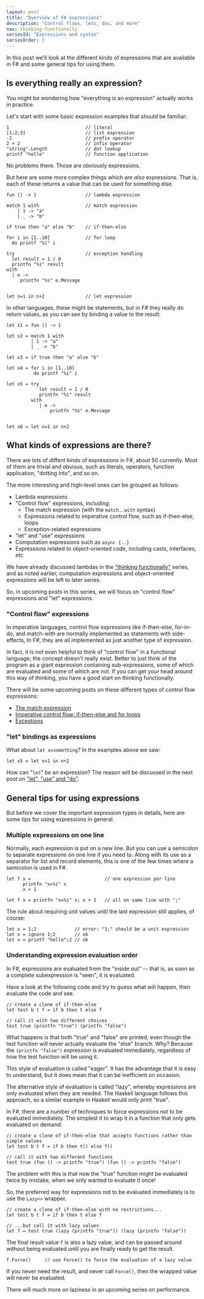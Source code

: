 ```yaml
---
layout: post
title: "Overview of F# expressions"
description: "Control flows, lets, dos, and more"
nav: thinking-functionally
seriesId: "Expressions and syntax"
seriesOrder: 3
---
```


In this post we'll look at the different kinds of expressions that are available in F# and some general tips for using them.

## Is everything really an expression?

You might be wondering how "everything is an expression" actually works in practice.

Let's start with some basic expression examples that should be familiar:

```
1                            // literal
[1;2;3]                      // list expression
-2                           // prefix operator	
2 + 2                        // infix operator	
"string".Length              // dot lookup
printf "hello"               // function application
```

No problems there. Those are obviously expressions.

But here are some more complex things which are *also* expressions. That is, each of these returns a value that can be used for something else. 

```
fun () -> 1                  // lambda expression

match 1 with                 // match expression
    | 1 -> "a"
    | _ -> "b"

if true then "a" else "b"    // if-then-else

for i in [1..10]             // for loop
  do printf "%i" i

try                          // exception handling
  let result = 1 / 0
  printfn "%i" result
with
  | e -> 
     printfn "%s" e.Message


let n=1 in n+2               // let expression
```

In other languages, these might be statements, but in F# they really do return values, as you can see by binding a value to the result:

```
let x1 = fun () -> 1                  

let x2 = match 1 with                 
         | 1 -> "a"
         | _ -> "b"

let x3 = if true then "a" else "b"    

let x4 = for i in [1..10]             
          do printf "%i" i

let x5 = try                          
            let result = 1 / 0
            printfn "%i" result
         with
            | e -> 
                printfn "%s" e.Message


let x6 = let n=1 in n+2
```

## What kinds of expressions are there?

There are lots of diffent kinds of expressions in F#, about 50 currently.  Most of them are trivial and obvious, such as literals, operators, function application, "dotting into", and so on.

The more interesting and high-level ones can be grouped as follows:

* Lambda expressions
* "Control flow" expressions, including:
  * The match expression (with the `match..with` syntax)
  * Expressions related to imperative control flow, such as if-then-else, loops 
  * Exception-related expressions
* "let" and "use" expressions
* Computation expressions such as `async {..}`
* Expressions related to object-oriented code, including casts, interfaces, etc

We have already discussed lambdas in the ["thinking functionally"](../series/thinking-functionally.md) series, and as noted earlier, computation expressions and object-oriented expressions will be left to later series.

So, in upcoming posts in this series, we will focus on "control flow" expressions and "let" expressions.
 
### "Control flow" expressions 

In imperative languages, control flow expressions like if-then-else, for-in-do, and match-with are normally implemented as statements with side-effects, In F#, they are all implemented as just another type of expression. 

In fact, it is not even helpful to think of "control flow" in a functional language; the concept doesn't really exist.  Better to just think of the program as a giant expression containing sub-expressions, some of which are evaluated and some of which are not.  If you can get your head around this way of thinking, you have a good start on thinking functionally.

There will be some upcoming posts on these different types of control flow expressions:

* [The match expression](../posts/match-expression)
* [Imperative control flow: if-then-else and for loops](../posts/control-flow-expressions)
* [Exceptions](../posts/exceptions)

### "let" bindings as expressions 

What about `let x=something`? In the examples above we saw:

```
let x5 = let n=1 in n+2
```

How can "`let`" be an expression? The reason will be discussed in the next post on ["let", "use" and "do"](../posts/let-use-do).

## General tips for using expressions 

But before we cover the important expression types in details, here are some tips for using expressions in general. 

### Multiple expressions on one line 

Normally, each expression is put on a new line. But you can use a semicolon to separate expressions on one line if you need to. Along with its use as a separator for list and record elements, this is one of the few times where a semicolon is used in F#.

```
let f x =                           // one expression per line
      printfn "x=%i" x
      x + 1

let f x = printfn "x=%i" x; x + 1   // all on same line with ";"
```

The rule about requiring unit values until the last expression still applies, of course:

```
let x = 1;2              // error: "1;" should be a unit expression
let x = ignore 1;2       // ok
let x = printf "hello";2 // ok
```

### Understanding expression evaluation order 

In F#, expressions are evaluated from the "inside out" -- that is, as soon as a complete subexpression is "seen", it is evaluated.

Have a look at the following code and try to guess what will happen, then evaluate the code and see.

```
// create a clone of if-then-else
let test b t f = if b then t else f

// call it with two different choices
test true (printfn "true") (printfn "false")
```

What happens is that both "true" and "false" are printed, even though the test function will never actually evaluate the "else" branch.  Why? Because the `(printfn "false")` expression is evaluated immediately, regardless of how the test function will be using it.

This style of evaluation is called "eager". It has the advantage that it is easy to understand, but it does mean that it can be inefficient on occasion.

The alternative style of evaluation is called "lazy", whereby expressions are only evaluated when they are needed.  The Haskell language follows this approach, so a similar example in Haskell would only print "true".

In F#, there are a number of techniques to force expressions *not* to be evaluated immediately. The simplest it to wrap it in a function that only gets evaluated on demand:

```
// create a clone of if-then-else that accepts functions rather than simple values
let test b t f = if b then t() else f()

// call it with two different functions
test true (fun () -> printfn "true") (fun () -> printfn "false")
```

The problem with this is that now the "true" function might be evaluated twice by mistake, when we only wanted to evaluate it once!

So, the preferred way for expressions not to be evaluated immediately is to use the `Lazy<>` wrapper.

```
// create a clone of if-then-else with no restrictions...
let test b t f = if b then t else f

// ...but call it with lazy values
let f = test true (lazy (printfn "true")) (lazy (printfn "false"))
```

The final result value `f` is also a lazy value, and can be passed around without being evaluated until you are finally ready to get the result.

```
f.Force()     // use Force() to force the evaluation of a lazy value
```

If you never need the result, and never call `Force()`, then the wrapped value will never be evaluated.

There will much more on laziness in an upcoming series on performance.
